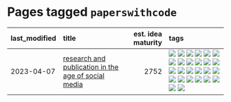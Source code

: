 # Pages tagged `paperswithcode`

|last_modified|title|est. idea maturity|tags
|:---|:---|---:|:---|
|2023-04-07|[research and publication in the age of social media](../research-and-social.md)|2752|[![](https://img.shields.io/badge/tag-arxiv-11772b)](../tags/arxiv.md) [![](https://img.shields.io/badge/tag-citation-5fba1d)](../tags/citation.md) [![](https://img.shields.io/badge/tag-corrections-587798)](../tags/corrections.md) [![](https://img.shields.io/badge/tag-credit-2c91b4)](../tags/credit.md) [![](https://img.shields.io/badge/tag-curation-d2ea1b)](../tags/curation.md) [![](https://img.shields.io/badge/tag-discoverability-dce8fa)](../tags/discoverability.md) [![](https://img.shields.io/badge/tag-discussion-e9b626)](../tags/discussion.md) [![](https://img.shields.io/badge/tag-feed-82f36e)](../tags/feed.md) [![](https://img.shields.io/badge/tag-git-ac8815)](../tags/git.md) [![](https://img.shields.io/badge/tag-github-161a53)](../tags/github.md) [![](https://img.shields.io/badge/tag-historyofscience-b3194)](../tags/historyofscience.md) [![](https://img.shields.io/badge/tag-mastodon-34720)](../tags/mastodon.md) [![](https://img.shields.io/badge/tag-openreview-db71cb)](../tags/openreview.md) [![](https://img.shields.io/badge/tag-paperswithcode-71e862)](../tags/paperswithcode.md) [![](https://img.shields.io/badge/tag-platform-ad342b)](../tags/platform.md) [![](https://img.shields.io/badge/tag-publication-35b163)](../tags/publication.md) [![](https://img.shields.io/badge/tag-reproducibility-a3a5e9)](../tags/reproducibility.md) [![](https://img.shields.io/badge/tag-research-a682e)](../tags/research.md) [![](https://img.shields.io/badge/tag-retractions-1661bc)](../tags/retractions.md) [![](https://img.shields.io/badge/tag-search-296bb1)](../tags/search.md) [![](https://img.shields.io/badge/tag-socialmedia-606780)](../tags/socialmedia.md) [![](https://img.shields.io/badge/tag-stackoverflow-9a9fc4)](../tags/stackoverflow.md) [![](https://img.shields.io/badge/tag-subscription-82f6b0)](../tags/subscription.md) [![](https://img.shields.io/badge/tag-transparency-35d420)](../tags/transparency.md) [![](https://img.shields.io/badge/tag-twitter-7a169c)](../tags/twitter.md) [![](https://img.shields.io/badge/tag-validation-254eb)](../tags/validation.md)|